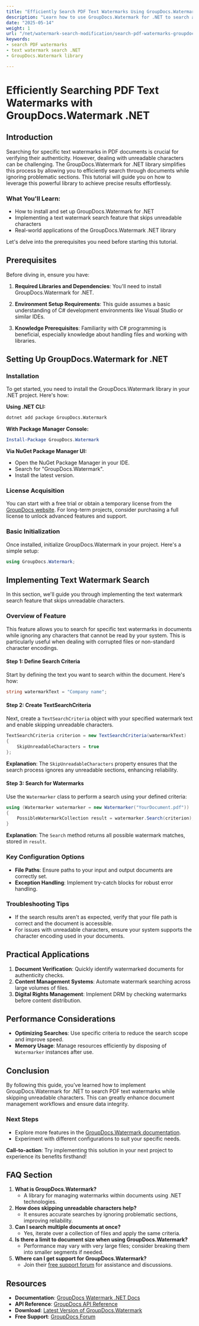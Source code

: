 ```yaml
---
title: "Efficiently Search PDF Text Watermarks Using GroupDocs.Watermark .NET Library"
description: "Learn how to use GroupDocs.Watermark for .NET to search and verify text watermarks in PDFs, ignoring unreadable characters. Ideal for document authenticity checks."
date: "2025-05-14"
weight: 1
url: "/net/watermark-search-modification/search-pdf-watermarks-groupdocs-watermark-net/"
keywords:
- search PDF watermarks
- text watermark search .NET
- GroupDocs.Watermark library

---
```



# Efficiently Searching PDF Text Watermarks with GroupDocs.Watermark .NET

## Introduction

Searching for specific text watermarks in PDF documents is crucial for verifying their authenticity. However, dealing with unreadable characters can be challenging. The GroupDocs.Watermark for .NET library simplifies this process by allowing you to efficiently search through documents while ignoring problematic sections. This tutorial will guide you on how to leverage this powerful library to achieve precise results effortlessly.

### What You'll Learn:
- How to install and set up GroupDocs.Watermark for .NET
- Implementing a text watermark search feature that skips unreadable characters
- Real-world applications of the GroupDocs.Watermark .NET library

Let's delve into the prerequisites you need before starting this tutorial.

## Prerequisites

Before diving in, ensure you have:

1. **Required Libraries and Dependencies**: You'll need to install GroupDocs.Watermark for .NET.
   
2. **Environment Setup Requirements**: This guide assumes a basic understanding of C# development environments like Visual Studio or similar IDEs.

3. **Knowledge Prerequisites**: Familiarity with C# programming is beneficial, especially knowledge about handling files and working with libraries.

## Setting Up GroupDocs.Watermark for .NET

### Installation

To get started, you need to install the GroupDocs.Watermark library in your .NET project. Here's how:

**Using .NET CLI:**

```bash
dotnet add package GroupDocs.Watermark
```

**With Package Manager Console:**

```powershell
Install-Package GroupDocs.Watermark
```

**Via NuGet Package Manager UI:**
- Open the NuGet Package Manager in your IDE.
- Search for "GroupDocs.Watermark".
- Install the latest version.

### License Acquisition

You can start with a free trial or obtain a temporary license from the [GroupDocs website](https://purchase.groupdocs.com/temporary-license/). For long-term projects, consider purchasing a full license to unlock advanced features and support.

### Basic Initialization

Once installed, initialize GroupDocs.Watermark in your project. Here's a simple setup:

```csharp
using GroupDocs.Watermark;
```

## Implementing Text Watermark Search

In this section, we'll guide you through implementing the text watermark search feature that skips unreadable characters.

### Overview of Feature

This feature allows you to search for specific text watermarks in documents while ignoring any characters that cannot be read by your system. This is particularly useful when dealing with corrupted files or non-standard character encodings.

#### Step 1: Define Search Criteria

Start by defining the text you want to search within the document. Here's how:

```csharp
string watermarkText = "Company name";
```

#### Step 2: Create TextSearchCriteria

Next, create a `TextSearchCriteria` object with your specified watermark text and enable skipping unreadable characters.

```csharp
TextSearchCriteria criterion = new TextSearchCriteria(watermarkText)
{
    SkipUnreadableCharacters = true
};
```

**Explanation**: The `SkipUnreadableCharacters` property ensures that the search process ignores any unreadable sections, enhancing reliability.

#### Step 3: Search for Watermarks

Use the `Watermarker` class to perform a search using your defined criteria:

```csharp
using (Watermarker watermarker = new Watermarker("YourDocument.pdf"))
{
    PossibleWatermarkCollection result = watermarker.Search(criterion);
}
```

**Explanation**: The `Search` method returns all possible watermark matches, stored in `result`.

### Key Configuration Options

- **File Paths**: Ensure paths to your input and output documents are correctly set.
- **Exception Handling**: Implement try-catch blocks for robust error handling.

### Troubleshooting Tips

- If the search results aren't as expected, verify that your file path is correct and the document is accessible.
- For issues with unreadable characters, ensure your system supports the character encoding used in your documents.

## Practical Applications

1. **Document Verification**: Quickly identify watermarked documents for authenticity checks.
2. **Content Management Systems**: Automate watermark searching across large volumes of files.
3. **Digital Rights Management**: Implement DRM by checking watermarks before content distribution.

## Performance Considerations

- **Optimizing Searches**: Use specific criteria to reduce the search scope and improve speed.
- **Memory Usage**: Manage resources efficiently by disposing of `Watermarker` instances after use.

## Conclusion

By following this guide, you’ve learned how to implement GroupDocs.Watermark for .NET to search PDF text watermarks while skipping unreadable characters. This can greatly enhance document management workflows and ensure data integrity.

### Next Steps
- Explore more features in the [GroupDocs.Watermark documentation](https://docs.groupdocs.com/watermark/net/).
- Experiment with different configurations to suit your specific needs.

**Call-to-action**: Try implementing this solution in your next project to experience its benefits firsthand!

## FAQ Section

1. **What is GroupDocs.Watermark?**
   - A library for managing watermarks within documents using .NET technologies.
2. **How does skipping unreadable characters help?**
   - It ensures accurate searches by ignoring problematic sections, improving reliability.
3. **Can I search multiple documents at once?**
   - Yes, iterate over a collection of files and apply the same criteria.
4. **Is there a limit to document size when using GroupDocs.Watermark?**
   - Performance may vary with very large files; consider breaking them into smaller segments if needed.
5. **Where can I get support for GroupDocs.Watermark?**
   - Join their [free support forum](https://forum.groupdocs.com/c/watermark/10) for assistance and discussions.

## Resources

- **Documentation**: [GroupDocs Watermark .NET Docs](https://docs.groupdocs.com/watermark/net/)
- **API Reference**: [GroupDocs API Reference](https://reference.groupdocs.com/watermark/net)
- **Download**: [Latest Version of GroupDocs.Watermark](https://releases.groupdocs.com/watermark/net/)
- **Free Support**: [GroupDocs Forum](https://forum.groupdocs.com/c/watermark/10)

